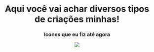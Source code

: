 <h1 align="center">Aqui você vai achar diversos tipos de criações minhas! </h1>

<h3 align="center"> Icones que eu fiz até agora </h3>

<p align="center">
  <img  src="https://github.com/isonhar/Extra/blob/main/Imagens/Icons/.Todos%20os%20icones.png">
</p>
